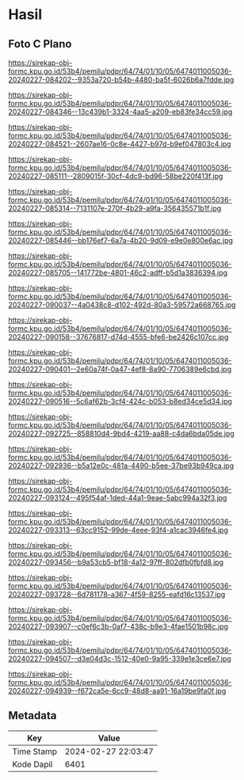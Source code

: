 # Hasil

## Foto C Plano

https://sirekap-obj-formc.kpu.go.id/53b4/pemilu/pdpr/64/74/01/10/05/6474011005036-20240227-084202--9353a720-b54b-4480-ba5f-6026b6a7fdde.jpg

https://sirekap-obj-formc.kpu.go.id/53b4/pemilu/pdpr/64/74/01/10/05/6474011005036-20240227-084346--13c439b1-3324-4aa5-a209-eb83fe34cc59.jpg

https://sirekap-obj-formc.kpu.go.id/53b4/pemilu/pdpr/64/74/01/10/05/6474011005036-20240227-084521--2607ae16-0c8e-4427-b97d-b9ef047803c4.jpg

https://sirekap-obj-formc.kpu.go.id/53b4/pemilu/pdpr/64/74/01/10/05/6474011005036-20240227-085111--2809015f-30cf-4dc9-bd96-58be220f413f.jpg

https://sirekap-obj-formc.kpu.go.id/53b4/pemilu/pdpr/64/74/01/10/05/6474011005036-20240227-085314--7131107e-270f-4b29-a9fa-356435571b1f.jpg

https://sirekap-obj-formc.kpu.go.id/53b4/pemilu/pdpr/64/74/01/10/05/6474011005036-20240227-085446--bb176ef7-6a7a-4b20-9d09-e9e0e800e6ac.jpg

https://sirekap-obj-formc.kpu.go.id/53b4/pemilu/pdpr/64/74/01/10/05/6474011005036-20240227-085705--141772be-4801-46c2-adff-b5d1a3836394.jpg

https://sirekap-obj-formc.kpu.go.id/53b4/pemilu/pdpr/64/74/01/10/05/6474011005036-20240227-090037--4a0438c8-d102-492d-80a3-59572a668765.jpg

https://sirekap-obj-formc.kpu.go.id/53b4/pemilu/pdpr/64/74/01/10/05/6474011005036-20240227-090158--37676817-d74d-4555-bfe6-be2426c107cc.jpg

https://sirekap-obj-formc.kpu.go.id/53b4/pemilu/pdpr/64/74/01/10/05/6474011005036-20240227-090401--2e60a74f-0a47-4ef8-8a90-7706389e6cbd.jpg

https://sirekap-obj-formc.kpu.go.id/53b4/pemilu/pdpr/64/74/01/10/05/6474011005036-20240227-090516--5c6af62b-3cf4-424c-b053-b8ed34ce5d34.jpg

https://sirekap-obj-formc.kpu.go.id/53b4/pemilu/pdpr/64/74/01/10/05/6474011005036-20240227-092725--858810d4-9bd4-4219-aa88-c4da6bda05de.jpg

https://sirekap-obj-formc.kpu.go.id/53b4/pemilu/pdpr/64/74/01/10/05/6474011005036-20240227-092936--b5a12e0c-481a-4490-b5ee-37be93b949ca.jpg

https://sirekap-obj-formc.kpu.go.id/53b4/pemilu/pdpr/64/74/01/10/05/6474011005036-20240227-093124--495f54af-1ded-44a1-9eae-5abc994a32f3.jpg

https://sirekap-obj-formc.kpu.go.id/53b4/pemilu/pdpr/64/74/01/10/05/6474011005036-20240227-093313--63cc9152-99de-4eee-93f4-a1cac3946fe4.jpg

https://sirekap-obj-formc.kpu.go.id/53b4/pemilu/pdpr/64/74/01/10/05/6474011005036-20240227-093456--b9a53cb5-bf18-4a12-97ff-802dfb0fbfd8.jpg

https://sirekap-obj-formc.kpu.go.id/53b4/pemilu/pdpr/64/74/01/10/05/6474011005036-20240227-093728--6d781178-a367-4f59-8255-eafd16c13537.jpg

https://sirekap-obj-formc.kpu.go.id/53b4/pemilu/pdpr/64/74/01/10/05/6474011005036-20240227-093907--c0ef6c3b-0af7-438c-b9e3-4fae1501b98c.jpg

https://sirekap-obj-formc.kpu.go.id/53b4/pemilu/pdpr/64/74/01/10/05/6474011005036-20240227-094507--d3e04d3c-1512-40e0-9a95-339e1e3ce6e7.jpg

https://sirekap-obj-formc.kpu.go.id/53b4/pemilu/pdpr/64/74/01/10/05/6474011005036-20240227-094939--f672ca5e-6cc9-48d8-aa91-16a19be9fa0f.jpg


## Metadata

| Key        | Value               |
| ---------- | ------------------- |
| Time Stamp | 2024-02-27 22:03:47 |
| Kode Dapil | 6401                |



